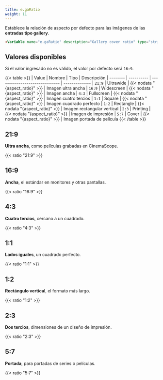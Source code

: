 ```yaml
---
title: e.gaRatio
weight: 11
---
```


Establece la relación de aspecto por defecto para las imágenes de las **entradas tipo gallery**.

```html
<Variable name="e.gaRatio" description="Gallery cover ratio" type="string" value="4:3"/>
```

## Valores disponibles

Si el valor ingresado no es válido, el valor por defecto será `16:9`.

{{< table >}}
| Value    | Nombre     | Tipo                            | Descripción 
| -------- | ---------- | ------------------------------- | --------------
| `21:9`   | Ultrawide  | {{< nodata "{aspect_ratio}" >}} | Imagen ultra ancha
| `16:9`   | Widescreen | {{< nodata "{aspect_ratio}" >}} | Imagen ancha
| `4:3`    | Fullscreen | {{< nodata "{aspect_ratio}" >}} | Imagen cuatro tercios
| `1:1`    | Square     | {{< nodata "{aspect_ratio}" >}} | Imagen cuadrado perfecto
| `1:2`    | Rectangle  | {{< nodata "{aspect_ratio}" >}} | Imagen rectangular vertical
| `2:3`    | Printing   | {{< nodata "{aspect_ratio}" >}} | Imagen de impresión
| `5:7`    | Cover      | {{< nodata "{aspect_ratio}" >}} | Imagen portada de película
{{< /table >}}


## 21:9

**Ultra ancha**, como películas grabadas en CinemaScope.

{{< ratio "21:9" >}}


## 16:9

**Ancha**, el estándar en monitores y otras pantallas.

{{< ratio "16:9" >}}

## 4:3

**Cuatro tercios**, cercano a un cuadrado.

{{< ratio "4:3" >}}


## 1:1

**Lados iguales**, un cuadrado perfecto.

{{< ratio "1:1" >}}


## 1:2

**Rectángulo vertical**, el formato más largo.

{{< ratio "1:2" >}}


## 2:3

**Dos tercios**, dimensiones de un diseño de impresión.

{{< ratio "2:3" >}}


## 5:7

**Portada**, para portadas de series o películas.

{{< ratio "5:7" >}}

